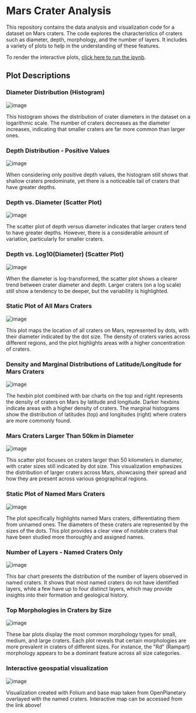 # Mars Crater Analysis

This repository contains the data analysis and visualization code for a dataset on Mars craters. The code explores the characteristics of craters such as diameter, depth, morphology, and the number of layers. It includes a variety of plots to help in the understanding of these features.

To render the interactive plots, [click here to run the ipynb](https://nbviewer.org/github/aadishj19/Martian-Crater-Analysis/blob/main/Martian%20Crater%20Analysis.ipynb).



## Plot Descriptions

### Diameter Distribution (Histogram)
![image](https://github.com/aadishj19/Martian-Crater-Analysis/assets/84670503/c99d9f78-df11-42d0-a9aa-57b7e01744c2)

This histogram shows the distribution of crater diameters in the dataset on a logarithmic scale. The number of craters decreases as the diameter increases, indicating that smaller craters are far more common than larger ones.

### Depth Distribution - Positive Values
![image](https://github.com/aadishj19/Martian-Crater-Analysis/assets/84670503/50efef6b-b7a7-47ca-9a10-0b0d28f353e0)

When considering only positive depth values, the histogram still shows that shallow craters predominate, yet there is a noticeable tail of craters that have greater depths.

### Depth vs. Diameter (Scatter Plot)
![image](https://github.com/aadishj19/Martian-Crater-Analysis/assets/84670503/a63358db-0db0-47ae-8aa8-aa112f5d62f4)

The scatter plot of depth versus diameter indicates that larger craters tend to have greater depths. However, there is a considerable amount of variation, particularly for smaller craters.

### Depth vs. Log10(Diameter) (Scatter Plot)
![image](https://github.com/aadishj19/Martian-Crater-Analysis/assets/84670503/e823b541-cd30-4d8f-acf9-fd359c208c25)

When the diameter is log-transformed, the scatter plot shows a clearer trend between crater diameter and depth. Larger craters (on a log scale) still show a tendency to be deeper, but the variability is highlighted.

### Static Plot of All Mars Craters
![image](https://github.com/aadishj19/Martian-Crater-Analysis/assets/84670503/32987f4d-dccf-4d89-bbc4-6c53b02d7214)

This plot maps the location of all craters on Mars, represented by dots, with their diameter indicated by the dot size. The density of craters varies across different regions, and the plot highlights areas with a higher concentration of craters.

### Density and Marginal Distributions of Latitude/Longitude for Mars Craters
![image](https://github.com/aadishj19/Martian-Crater-Analysis/assets/84670503/ba621d2b-8fb5-4533-9c06-98976a769e07)

The hexbin plot combined with bar charts on the top and right represents the density of craters on Mars by latitude and longitude. Darker hexbins indicate areas with a higher density of craters. The marginal histograms show the distribution of latitudes (top) and longitudes (right) where craters are more commonly found.

### Mars Craters Larger Than 50km in Diameter
![image](https://github.com/aadishj19/Martian-Crater-Analysis/assets/84670503/5e7fe379-3c4f-40f6-b9e5-3a96c5c3c9c1)

This scatter plot focuses on craters larger than 50 kilometers in diameter, with crater sizes still indicated by dot size. This visualization emphasizes the distribution of larger craters across Mars, showcasing their spread and how they are present across various geographical regions.

### Static Plot of Named Mars Craters
![image](https://github.com/aadishj19/Martian-Crater-Analysis/assets/84670503/0dc86270-d6ea-49b4-9c3e-eee7dde7d69b)

The plot specifically highlights named Mars craters, differentiating them from unnamed ones. The diameters of these craters are represented by the sizes of the dots. This plot provides a clear view of notable craters that have been studied more thoroughly and assigned names.

### Number of Layers - Named Craters Only
![image](https://github.com/aadishj19/Martian-Crater-Analysis/assets/84670503/3a6ba477-77bb-4761-b91d-57b3efceee91)

This bar chart presents the distribution of the number of layers observed in named craters. It shows that most named craters do not have identified layers, while a few have up to four distinct layers, which may provide insights into their formation and geological history.

### Top Morphologies in Craters by Size
![image](https://github.com/aadishj19/Martian-Crater-Analysis/assets/84670503/3ec637a5-0666-494b-aa88-ba9b79d51093)

These bar plots display the most common morphology types for small, medium, and large craters. Each plot reveals that certain morphologies are more prevalent in craters of different sizes. For instance, the "Rd" (Rampart) morphology appears to be a dominant feature across all size categories.

### Interactive geospatial visualization
![image](https://github.com/aadishj19/Martian-Crater-Analysis/assets/84670503/45438f1a-8754-43da-b604-dfdc493a0701)

Visualization created with Folium and base map taken from OpenPlanetary overlayed with the named craters. Interactive map can be accessed from the link above!
